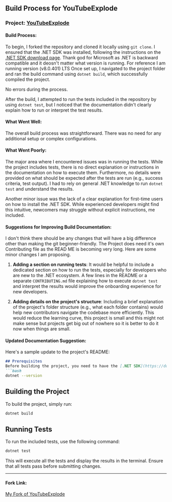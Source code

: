
## Build Process for YouTubeExplode

### Project: [YouTubeExplode](https://github.com/Tyrrrz/YoutubeExplode)

#### Build Process:
To begin, I forked the repository and cloned it locally using `git clone`. I ensured that the .NET SDK was installed, following the instructions on the [.NET SDK download page](https://dotnet.microsoft.com/download).
Thank god for Microsoft as .NET is backward compatible and it deosn't matter what version is running. For reference I am running version (v8.0.401) LTS
Once set up, I navigated to the project folder and ran the build command using `dotnet build`, which successfully compiled the project.

No errors during the process. 

After the build, I attempted to run the tests included in the repository by using `dotnet test`, but I noticed that the documentation didn't clearly explain how to run or interpret the test results.

#### What Went Well:
The overall build process was straightforward. There was no need for any additional setup or complex configurations.

#### What Went Poorly:
The major area where I encountered issues was in running the tests. While the project includes tests, there is no direct explanation or instructions in the documentation on how to execute them. Furthermore, no details were provided on what should be expected after the tests are run (e.g., success criteria, test output). I had to rely on general .NET knowledge to run `dotnet test` and understand the results.

Another minor issue was the lack of a clear explanation for first-time users on how to install the .NET SDK. While experienced developers might find this intuitive, newcomers may struggle without explicit instructions, me included.

#### Suggestions for Improving Build Documentation:
I don't think there should be any changes that will have a big difference other than making the git beginner-friendly. The Project does need it's own Contributing file as the READ ME is becoming very long. Here are some minor changes I am proposing. 
1. **Adding a section on running tests**: It would be helpful to include a dedicated section on how to run the tests, especially for developers who are new to the .NET ecosystem. A few lines in the README or a separate `CONTRIBUTING.md` file explaining how to execute `dotnet test` and interpret the results would improve the onboarding experience for new developers.
   
2. **Adding details on the project's structure**: Including a brief explanation of the project's folder structure (e.g., what each folder contains) would help new contributors navigate the codebase more efficiently. This would reduce the learning curve, this project is small and this might not make sense but projects get big out of nowhere so it is better to do it now when things are small. 

#### Updated Documentation Suggestion:
Here's a sample update to the project's README:

```markdown
## Prerequisites
Before building the project, you need to have the [.NET SDK](https://dotnet.microsoft.com/download) installed. Ensure that you're using the required version by running:
```bash
dotnet --version
```

## Building the Project
To build the project, simply run:
```bash
dotnet build
```

## Running Tests
To run the included tests, use the following command:
```bash
dotnet test
```
This will execute all the tests and display the results in the terminal. Ensure that all tests pass before submitting changes.

---

#### Fork Link:
[My Fork of YouTubeExplode](https://github.com/ahmed-esh/YoutubeExplode)

